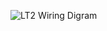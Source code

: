 ![LT2 Wiring Digram](https://github.com/casenblurg/NCPA_Rovers_ROS2/LT2/LT2WiringDiagram.png?raw=true)
